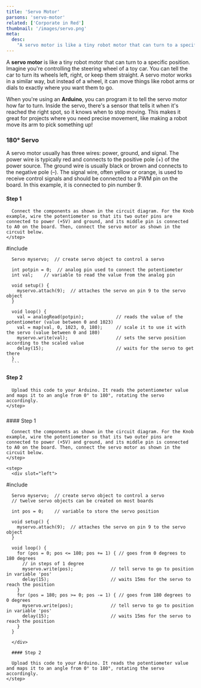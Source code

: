 ```yaml
---
title: 'Servo Motor'
parsons: 'servo-motor'
related: ['Corporate in Red']
thumbnail: '/images/servo.png'
meta:
  desc:
    "A servo motor is like a tiny robot motor that can turn to a specific position. Here's how you can program it in Arduino!"
---
```

A **servo motor** is like a tiny robot motor that can turn to a specific position. Imagine you're controlling the steering wheel of a toy car. You can tell the car to turn its wheels left, right, or keep them straight. A servo motor works in a similar way, but instead of a wheel, it can move things like robot arms or dials to exactly where you want them to go.

When you're using an **Arduino**, you can program it to tell the servo motor how far to turn. Inside the servo, there's a sensor that tells it when it's reached the right spot, so it knows when to stop moving. This makes it great for projects where you need precise movement, like making a robot move its arm to pick something up!

<arduino-trinket-split>
  <div slot="arduino">

  ### 180° Servo

  A servo motor usually has three wires: power, ground, and signal. The power wire is typically red and connects to the positive pole (+) of the power source. The ground wire is usually black or brown and connects to the negative pole (–). The signal wire, often yellow or orange, is used to receive control signals and should be connected to a PWM pin on the board. In this example, it is connected to pin number 9.

  <collapsible title="Knob Circuit">
    <step img="/images/servo_circuit_knob-pot.png">
    
  #### Step 1

      Connect the components as shown in the circuit diagram. For the Knob example, wire the potentiometer so that its two outer pins are connected to power (+5V) and ground, and its middle pin is connected to A0 on the board. Then, connect the servo motor as shown in the circuit below.
    </step>

  <step>
      <div slot="left">
<syntax-highlight language="arduino">
      #include <Servo.h>

      Servo myservo;  // create servo object to control a servo

      int potpin = 0;  // analog pin used to connect the potentiometer
      int val;    // variable to read the value from the analog pin

      void setup() {
        myservo.attach(9);  // attaches the servo on pin 9 to the servo object
      }

      void loop() {
        val = analogRead(potpin);            // reads the value of the potentiometer (value between 0 and 1023)
        val = map(val, 0, 1023, 0, 180);     // scale it to use it with the servo (value between 0 and 180)
        myservo.write(val);                  // sets the servo position according to the scaled value
        delay(15);                           // waits for the servo to get there
      }
      ```

  </div>

  #### Step 2

      Upload this code to your Arduino. It reads the potentiometer value and maps it to an angle from 0° to 180°, rotating the servo accordingly.
    </step>
  </collapsible>

  <div style="margin-top: 24px;"></div>

  <collapsible title="Sweep Circuit">
    <step img="/images/servo_circuit_sweep.png">
      #### Step 1

      Connect the components as shown in the circuit diagram. For the Knob example, wire the potentiometer so that its two outer pins are connected to power (+5V) and ground, and its middle pin is connected to A0 on the board. Then, connect the servo motor as shown in the circuit below.
    </step>

    <step>
      <div slot="left">

<syntax-highlight language="arduino">
      #include <Servo.h>

      Servo myservo;  // create servo object to control a servo
      // twelve servo objects can be created on most boards

      int pos = 0;    // variable to store the servo position

      void setup() {
        myservo.attach(9);  // attaches the servo on pin 9 to the servo object
      }

      void loop() {
        for (pos = 0; pos <= 180; pos += 1) { // goes from 0 degrees to 180 degrees
          // in steps of 1 degree
          myservo.write(pos);              // tell servo to go to position in variable 'pos'
          delay(15);                       // waits 15ms for the servo to reach the position
        }
        for (pos = 180; pos >= 0; pos -= 1) { // goes from 180 degrees to 0 degrees
          myservo.write(pos);              // tell servo to go to position in variable 'pos'
          delay(15);                       // waits 15ms for the servo to reach the position
        }
      }
</syntax-highlight>

      </div>

      #### Step 2

      Upload this code to your Arduino. It reads the potentiometer value and maps it to an angle from 0° to 180°, rotating the servo accordingly.
    </step>
  </collapsible>
  </div>
</arduino-trinket-split>

